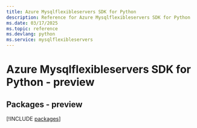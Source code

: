 ```yaml
---
title: Azure Mysqlflexibleservers SDK for Python
description: Reference for Azure Mysqlflexibleservers SDK for Python
ms.date: 03/17/2025
ms.topic: reference
ms.devlang: python
ms.service: mysqlflexibleservers
---
```

# Azure Mysqlflexibleservers SDK for Python - preview
## Packages - preview
[!INCLUDE [packages](mysqlflexibleservers-index.md)]